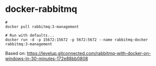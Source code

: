 # docker-rabbitmq


```
#
docker pull rabbitmq:3-management

# Run with defaults...
docker run -d -p 15672:15672 -p 5672:5672 --name rabbitmq-docker rabbitmq:3-management
```







Based on:
https://levelup.gitconnected.com/rabbitmq-with-docker-on-windows-in-30-minutes-172e88bb0808